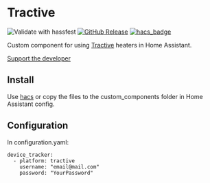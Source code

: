 # Tractive
![Validate with hassfest](https://github.com/Danielhiversen/home_assistant_tractive/workflows/Validate%20with%20hassfest/badge.svg)
[![GitHub Release][releases-shield]][releases]
[![hacs_badge](https://img.shields.io/badge/HACS-Custom-orange.svg)](https://github.com/custom-components/hacs)

Custom component for using [Tractive](https://tractive.com/) heaters in Home Assistant.

[Support the developer](http://paypal.me/dahoiv)


## Install
Use [hacs](https://hacs.xyz/docs/faq/custom_repositories) or copy the files to the custom_components folder in Home Assistant config.

## Configuration 

In configuration.yaml:

```
device_tracker:
  - platform: tractive
    username: "email@mail.com"
    password: "YourPassword"
```


[releases]: https://github.com/Danielhiversen/home_assistant_tractive/releases
[releases-shield]: https://img.shields.io/github/release/Danielhiversen/home_assistant_tractive.svg?style=popout
[downloads-total-shield]: https://img.shields.io/github/downloads/Danielhiversen/home_assistant_tractive/total
[hacs-shield]: https://img.shields.io/badge/HACS-Default-orange.svg
[hacs]: https://hacs.xyz/docs/default_repositories

